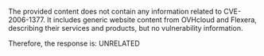 The provided content does not contain any information related to CVE-2006-1377. It includes generic website content from OVHcloud and Flexera, describing their services and products, but no vulnerability information.

Therefore, the response is: UNRELATED